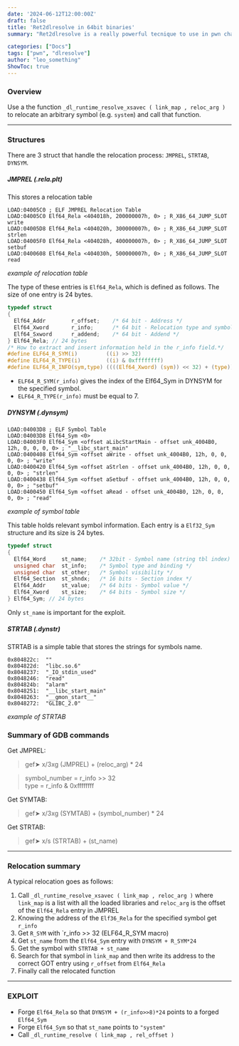 ```yaml
---
date: '2024-06-12T12:00:00Z'
draft: false
title: 'Ret2dlresolve in 64bit binaries'
summary: "Ret2dlresolve is a really powerful tecnique to use in pwn challenges (even tho it's not frequently seen). It's useful when we don't have libc leaks or don't know the libc version."

categories: ["Docs"]
tags: ["pwn", "dlresolve"]
author: "leo_something"
ShowToc: true
---
```


### Overview
Use a the function `_dl_runtime_resolve_xsavec ( link_map , reloc_arg )` to relocate an arbitrary symbol (e.g. `system`) and call that function.

---

### Structures

There are 3 struct that handle the relocation process: `JMPREL`, `STRTAB`, `DYNSYM`.
##### JMPREL (.rela.plt)
This stores a relocation table

```
LOAD:04005C0 ; ELF JMPREL Relocation Table
LOAD:04005C0 Elf64_Rela <404018h, 200000007h, 0> ; R_X86_64_JUMP_SLOT write
LOAD:04005D8 Elf64_Rela <404020h, 300000007h, 0> ; R_X86_64_JUMP_SLOT strlen
LOAD:04005F0 Elf64_Rela <404028h, 400000007h, 0> ; R_X86_64_JUMP_SLOT setbuf
LOAD:0400608 Elf64_Rela <404030h, 500000007h, 0> ; R_X86_64_JUMP_SLOT read
```
_example of relocation table_

The type of these entries is `Elf64_Rela`, which is defined as follows. The size of one entry is 24 bytes.

```c
typedef struct
{
  Elf64_Addr        r_offset;    /* 64 bit - Address */
  Elf64_Xword       r_info;      /* 64 bit - Relocation type and symbol index */
  Elf64_Sxword      r_addend;    /* 64 bit - Addend */
} Elf64_Rela; // 24 bytes
/* How to extract and insert information held in the r_info field.*/
#define ELF64_R_SYM(i)         ((i) >> 32)
#define ELF64_R_TYPE(i)        ((i) & 0xffffffff)
#define ELF64_R_INFO(sym,type) ((((Elf64_Xword) (sym)) << 32) + (type))
```

- `ELF64_R_SYM(r_info)` gives the index of the Elf64_Sym in DYNSYM for the specified symbol.
- `ELF64_R_TYPE(r_info)` must be equal to 7.

##### DYNSYM (.dynsym)

```
LOAD:04003D8 ; ELF Symbol Table
LOAD:04003D8 Elf64_Sym <0>
LOAD:04003F0 Elf64_Sym <offset aLibcStartMain - offset unk_4004B0, 12h, 0, 0, 0, 0> ; "__libc_start_main"
LOAD:0400408 Elf64_Sym <offset aWrite - offset unk_4004B0, 12h, 0, 0, 0, 0> ; "write"
LOAD:0400420 Elf64_Sym <offset aStrlen - offset unk_4004B0, 12h, 0, 0, 0, 0> ; "strlen"
LOAD:0400438 Elf64_Sym <offset aSetbuf - offset unk_4004B0, 12h, 0, 0, 0, 0> ; "setbuf"
LOAD:0400450 Elf64_Sym <offset aRead - offset unk_4004B0, 12h, 0, 0, 0, 0> ; "read"
```
_example of symbol table_

This table holds relevant symbol information. Each entry is a `Elf32_Sym` structure and its size is 24 bytes.

```c
typedef struct
{
  Elf64_Word     st_name;    /* 32bit - Symbol name (string tbl index) */
  unsigned char  st_info;    /* Symbol type and binding */
  unsigned char  st_other;   /* Symbol visibility */
  Elf64_Section  st_shndx;   /* 16 bits - Section index */
  Elf64_Addr     st_value;   /* 64 bits - Symbol value */
  Elf64_Xword    st_size;    /* 64 bits - Symbol size */
} Elf64_Sym; // 24 bytes
```

Only `st_name` is important for the exploit.

##### STRTAB (.dynstr)

STRTAB is a simple table that stores the strings for symbols name.

```
0x804822c:	""
0x804822d:	"libc.so.6"
0x8048237:	"_IO_stdin_used"
0x8048246:	"read"
0x804824b:	"alarm"
0x8048251:	"__libc_start_main"
0x8048263:	"__gmon_start__"
0x8048272:	"GLIBC_2.0"
```
_example of STRTAB_

### Summary of GDB commands

Get JMPREL:

> gef➤ x/3xg (JMPREL) + (reloc_arg) * 24

> symbol_number = r_info >> 32  
> type = r_info & 0xffffffff

Get SYMTAB:

> gef➤ x/3xg (SYMTAB) + (symbol_number) * 24

Get STRTAB:

> gef➤ x/s (STRTAB) + (st_name)

---

### Relocation summary
A typical relocation goes as follows:
1. Call `_dl_runtime_resolve_xsavec ( link_map , reloc_arg )` where `link_map` is a list with all the loaded libraries and `reloc_arg` is the offset of the `Elf64_Rela` entry in JMPREL
2. Knowing the address of the `Elf36_Rela` for the specified symbol get `r_info`
3. Get `R_SYM` with `r_info >> 32 (ELF64_R_SYM macro)
4. Get `st_name` from the `Elf64_Sym` entry with `DYNSYM + R_SYM*24`
5. Get the symbol with `STRTAB + st_name`
6. Search for that symbol in `link_map` and then write its address to the correct GOT entry using `r_offset` from `Elf64_Rela`
7. Finally call the relocated function

---

### EXPLOIT

- Forge `Elf64_Rela` so that `DYNSYM + (r_info>>8)*24` points to a forged `Elf64_Sym`
- Forge `Elf64_Sym` so that `st_name` points to `"system"`
- Call `_dl_runtime_resolve ( link_map , rel_offset )`
